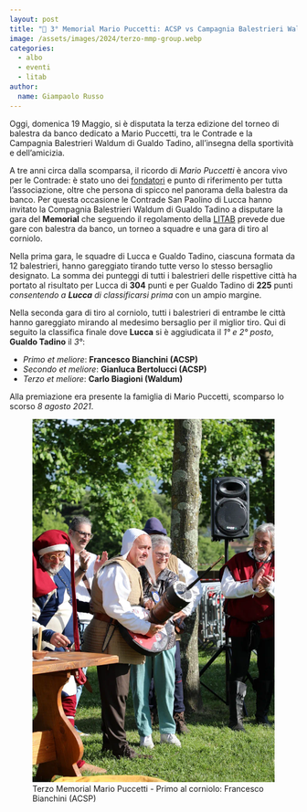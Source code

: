 ```yaml
---
layout: post
title: "🎯 3° Memorial Mario Puccetti: ACSP vs Campagnia Balestrieri Waldum"
image: /assets/images/2024/terzo-mmp-group.webp
categories:
  - albo
  - eventi
  - litab
author:
  name: Giampaolo Russo
---
```


Oggi, domenica 19 Maggio, si è disputata la terza edizione del torneo di balestra da banco dedicato a Mario Puccetti, tra le Contrade e la Campagnia Balestrieri Waldum di Gualdo Tadino, all’insegna della sportività e dell’amicizia.

<!-- more -->

A tre anni circa dalla scomparsa, il ricordo di *Mario Puccetti* è ancora vivo per le Contrade: è stato uno dei [fondatori](https://consanpaolino.org/2019/nascita-associazione-contrade-san-paolino) e punto di riferimento per tutta l’associazione, oltre che persona di spicco nel panorama della balestra da banco. Per questa occasione le Contrade San Paolino di Lucca hanno invitato la Compagnia Balestrieri Waldum di Gualdo Tadino a disputare la gara del **Memorial** che seguendo il regolamento della [LITAB](https://www.litab.net) prevede due gare con balestra da banco, un torneo a squadre e una gara di tiro al corniolo.

Nella prima gara, le squadre di Lucca e Gualdo Tadino, ciascuna formata da 12 balestrieri, hanno gareggiato tirando tutte verso lo stesso bersaglio designato. La somma dei punteggi di tutti i balestrieri delle rispettive città ha portato al risultato per Lucca di **304** punti e per Gualdo Tadino di **225** punti *consentendo a **Lucca** di classificarsi prima* con un ampio margine.

Nella seconda gara di tiro al corniolo, tutti i balestrieri di entrambe le città hanno gareggiato mirando al medesimo bersaglio per il miglior tiro.
Qui di seguito la classifica finale dove **Lucca** si è aggiudicata il *1° e 2° posto*, **Gualdo Tadino** il *3°*:

* *Primo et meliore*: **Francesco Bianchini (ACSP)**
* *Secondo et meliore*: **Gianluca Bertolucci (ACSP)**
* *Terzo et meliore*: **Carlo Biagioni (Waldum)**

Alla premiazione era presente la famiglia di Mario Puccetti, scomparso lo scorso *8 agosto 2021*.

<figure class="align-center">
    <img src="/assets/images/2024/terzo-mmp-1st-corniolo-bianchini-francesco.webp" alt="terzo memorial mario puccetti primo al corniolo francesco bianchini">
  <figcaption>Terzo Memorial Mario Puccetti - Primo al corniolo: Francesco Bianchini (ACSP)</figcaption>
</figure>
